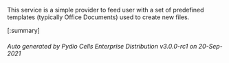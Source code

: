 






This service is a simple provider to feed user with a set of predefined templates (typically Office Documents) used to create new files.

[:summary]

###### Auto generated by Pydio Cells Enterprise Distribution v3.0.0-rc1 on 20-Sep-2021
